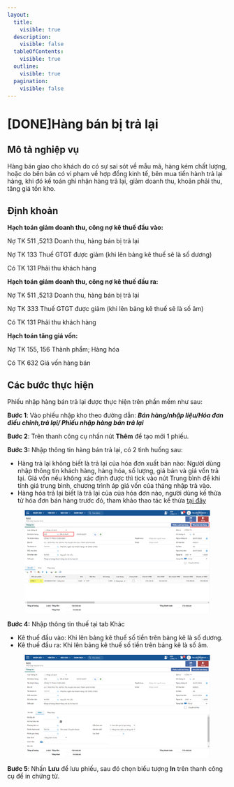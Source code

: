 ```yaml
---
layout:
  title:
    visible: true
  description:
    visible: false
  tableOfContents:
    visible: true
  outline:
    visible: true
  pagination:
    visible: false
---
```


# \[DONE]Hàng bán bị trả lại

## Mô tả nghiệp vụ

Hàng bán giao cho khách do có sự sai sót về mẫu mã, hàng kém chất lượng, hoặc do bên bán có vi phạm về hợp đồng kinh tế, bên mua tiến hành trả lại hàng, khi đó kế toán ghi nhận hàng trả lại, giảm doanh thu, khoản phải thu, tăng giá tồn kho.

## Định khoản

**Hạch toán giảm doanh thu, công nợ kê thuế đầu vào:**

Nợ TK 511 ,5213 Doanh thu, hàng bán bị trả lại

Nợ TK 133 Thuế GTGT được giảm (khi lên bảng kê thuế sẽ là số dương)

Có TK 131 Phải thu khách hàng

**Hạch toán giảm doanh thu, công nợ kê thuế đầu ra:**

Nợ TK 511 ,5213 Doanh thu, hàng bán bị trả lại

Nợ TK 333 Thuế GTGT được giảm (khi lên bảng kê thuế sẽ là số âm)

Có TK 131 Phải thu khách hàng

**Hạch toán tăng giá vốn:**

Nợ TK 155, 156 Thành phẩm; Hàng hóa

Có TK 632 Giá vốn hàng bán

## Các bước thực hiện

Phiếu nhập hàng bán trả lại được thực hiện trên phần mềm như sau:

**Bước 1**: Vào phiếu nhập kho theo đường dẫn: _**Bán hàng/nhập liệu/Hóa đơn điều chỉnh,trả lại/ Phiếu nhập hàng bán trả lại**_

**Bước 2**: Trên thanh công cụ nhấn nút **Thêm** để tạo mới 1 phiếu.

**Bước 3:** Nhập thông tin hàng bán trả lại, có 2 tình huống sau:

* Hàng trả lại không biết là trả lại của hóa đơn xuất bán nào: Người dùng nhập thông tin khách hàng, hàng hóa, số lượng, giá bán và giá vốn trả lại. Giá vốn nếu không xác định được thì tick vào nút Trung bình để khi tính giá trung bình, chương trình áp giá vốn của tháng nhập trả vào.
* Hàng hóa trả lại biết là trả lại của của hóa đơn nào, người dùng  kế thừa từ hóa đơn bán hàng trước đó, tham khảo thao tác kế thừa [tại đây](http://127.0.0.1:5000/s/rcD7ImF1NXzNzFohN8p5/ke-thua-du-lieu-theo-quy-trinh)

<figure><img src="../../.gitbook/assets/Nhập hàng bán bị trả lại.png" alt=""><figcaption></figcaption></figure>

**Bước 4:** Nhập thông tin thuế tại tab Khác

* Kê thuế đầu vào: Khi lên bảng kê thuế số tiền trên bảng kê là số dương.
* Kê thuế đầu ra: Khi lên bảng kê thuế số tiền trên bảng kê là số âm.

<figure><img src="../../.gitbook/assets/Nhập hàng bán bị trả lại 2.png" alt=""><figcaption></figcaption></figure>

**Bước 5**: Nhấn **Lưu** để lưu phiếu, sau đó chọn biểu tượng **In** trên thanh công cụ để in chứng từ.

